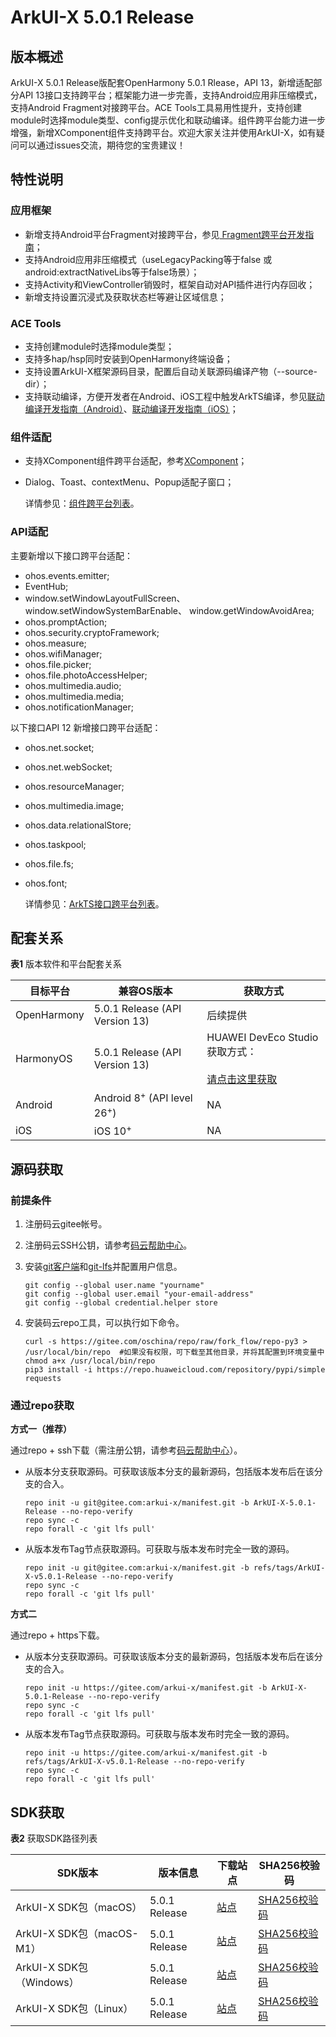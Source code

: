 # ArkUI-X 5.0.1 Release

## 版本概述

ArkUI-X 5.0.1 Release版配套OpenHarmony 5.0.1 Rlease，API 13，新增适配部分API 13接口支持跨平台；框架能力进一步完善，支持Android应用非压缩模式，支持Android Fragment对接跨平台。ACE Tools工具易用性提升，支持创建module时选择module类型、config提示优化和联动编译。组件跨平台能力进一步增强，新增XComponent组件支持跨平台。欢迎大家关注并使用ArkUI-X，如有疑问可以通过issues交流，期待您的宝贵建议！


## 特性说明

### 应用框架

* 新增支持Android平台Fragment对接跨平台，参见[ Fragment跨平台开发指南](../application-dev/tutorial/how-to-use-fragment-on-android.md)；
* 支持Android应用非压缩模式（useLegacyPacking等于false 或 android:extractNativeLibs等于false场景）；
* 支持Activity和ViewController销毁时，框架自动对API插件进行内存回收；
* 新增支持设置沉浸式及获取状态栏等避让区域信息；

### ACE Tools

* 支持创建module时选择module类型；
* 支持多hap/hsp同时安装到OpenHarmony终端设备；
* 支持设置ArkUI-X框架源码目录，配置后自动关联源码编译产物（--source-dir）；
* 支持联动编译，方便开发者在Android、iOS工程中触发ArkTS编译，参见[联动编译开发指南（Android）](../application-dev/tutorial/how-to-linkage-compilation-on-android.md)、[联动编译开发指南（iOS）](../application-dev/tutorial/how-to-linkage-compilation-on-ios.md)；


### 组件适配

* 支持XComponent组件跨平台适配，参考[XComponent](../application-dev/reference/arkui-ts/ts-basic-components-xcomponent.md)；
* Dialog、Toast、contextMenu、Popup适配子窗口；

   详情参见：[组件跨平台列表](../application-dev/reference/arkui-ts/README.md)。

### API适配

主要新增以下接口跨平台适配：
* ohos.events.emitter;
* EventHub;
* window.setWindowLayoutFullScreen、window.setWindowSystemBarEnable、 window.getWindowAvoidArea;
* ohos.promptAction;
* ohos.security.cryptoFramework;
* ohos.measure;
* ohos.wifiManager;
* ohos.file.picker;
* ohos.file.photoAccessHelper;
* ohos.multimedia.audio;
* ohos.multimedia.media;
* ohos.notificationManager;

以下接口API 12 新增接口跨平台适配：
* ohos.net.socket;
* ohos.net.webSocket;
* ohos.resourceManager;
* ohos.multimedia.image;
* ohos.data.relationalStore;
* ohos.taskpool;
* ohos.file.fs;
* ohos.font;

  详情参见：[ArkTS接口跨平台列表](../application-dev/reference/apis/README.md)。


## 配套关系

**表1** 版本软件和平台配套关系

| 目标平台     | 兼容OS版本                                        | 获取方式                                                     |
| ----------- | ------------------------------------------------ | ------------------------------------------------------------ |
| OpenHarmony | 5.0.1 Release (API Version 13)                   | 后续提供                                                     |
| HarmonyOS   | 5.0.1 Release (API Version 13)                   | HUAWEI DevEco Studio获取方式：<br /> <br />[请点击这里获取](https://developer.huawei.com/consumer/cn/download/) |
| Android     | Android 8<sup>+</sup> (API level 26<sup>+</sup>) | NA                                                           |
| iOS         | iOS 10<sup>+</sup>                               | NA                                                           |



## 源码获取

### 前提条件

1. 注册码云gitee帐号。

2. 注册码云SSH公钥，请参考[码云帮助中心](https://gitee.com/help/articles/4191)。

3. 安装[git客户端](https://gitee.com/link?target=https%3A%2F%2Fgit-scm.com%2Fbook%2Fzh%2Fv2%2F%25E8%25B5%25B7%25E6%25AD%25A5-%25E5%25AE%2589%25E8%25A3%2585-Git)和[git-lfs](https://gitee.com/vcs-all-in-one/git-lfs?_from=gitee_search#downloading)并配置用户信息。
  
   ```
   git config --global user.name "yourname"
   git config --global user.email "your-email-address"
   git config --global credential.helper store
   ```

4. 安装码云repo工具，可以执行如下命令。
  
   ```
   curl -s https://gitee.com/oschina/repo/raw/fork_flow/repo-py3 > /usr/local/bin/repo  #如果没有权限，可下载至其他目录，并将其配置到环境变量中chmod a+x /usr/local/bin/repo
   pip3 install -i https://repo.huaweicloud.com/repository/pypi/simple requests
   ```


### 通过repo获取

**方式一（推荐）**

通过repo + ssh下载（需注册公钥，请参考[码云帮助中心](https://gitee.com/help/articles/4191)）。

- 从版本分支获取源码。可获取该版本分支的最新源码，包括版本发布后在该分支的合入。
   ```shell
   repo init -u git@gitee.com:arkui-x/manifest.git -b ArkUI-X-5.0.1-Release --no-repo-verify
   repo sync -c
   repo forall -c 'git lfs pull'
   ```
   
- 从版本发布Tag节点获取源码。可获取与版本发布时完全一致的源码。
   ```shell
   repo init -u git@gitee.com:arkui-x/manifest.git -b refs/tags/ArkUI-X-v5.0.1-Release --no-repo-verify
   repo sync -c
   repo forall -c 'git lfs pull'
   ```

**方式二**

通过repo + https下载。

- 从版本分支获取源码。可获取该版本分支的最新源码，包括版本发布后在该分支的合入。
   ```shell
   repo init -u https://gitee.com/arkui-x/manifest.git -b ArkUI-X-5.0.1-Release --no-repo-verify
   repo sync -c
   repo forall -c 'git lfs pull'
   ```
   
- 从版本发布Tag节点获取源码。可获取与版本发布时完全一致的源码。
   ```shell
   repo init -u https://gitee.com/arkui-x/manifest.git -b refs/tags/ArkUI-X-v5.0.1-Release --no-repo-verify
   repo sync -c
   repo forall -c 'git lfs pull'
   ```

## SDK获取

**表2** 获取SDK路径列表

| SDK版本                                  | **版本信息** | **下载站点** | **SHA256校验码** |
| -----------------------------------------| ------------ | ------------ | ---------------- |
| ArkUI-X SDK包（macOS）  | 5.0.1 Release | [站点](https://repo.huaweicloud.com/arkui-crossplatform/sdk/5.0.1.110/darwin/arkui-x-darwin-x64-5.0.1.110-Release.zip) | [SHA256校验码](https://repo.huaweicloud.com/arkui-crossplatform/sdk/5.0.1.110/darwin/arkui-x-darwin-x64-5.0.1.110-Release.zip.sha256) |
| ArkUI-X SDK包（macOS-M1）    | 5.0.1 Release | [站点](https://repo.huaweicloud.com/arkui-crossplatform/sdk/5.0.1.110/darwin/arkui-x-darwin-arm64-5.0.1.110-Release.zip) | [SHA256校验码](https://repo.huaweicloud.com/arkui-crossplatform/sdk/5.0.1.110/darwin/arkui-x-darwin-arm64-5.0.1.110-Release.zip.sha256) |
| ArkUI-X SDK包（Windows）    | 5.0.1 Release | [站点](https://repo.huaweicloud.com/arkui-crossplatform/sdk/5.0.1.110/windows/arkui-x-windows-x64-5.0.1.110-Release.zip) | [SHA256校验码](https://repo.huaweicloud.com/arkui-crossplatform/sdk/5.0.1.110/windows/arkui-x-windows-x64-5.0.1.110-Release.zip.sha256) |
| ArkUI-X SDK包（Linux）    | 5.0.1 Release | [站点](https://repo.huaweicloud.com/arkui-crossplatform/sdk/5.0.1.110/linux/arkui-x-linux-x64-5.0.1.110-Release.zip) | [SHA256校验码](https://repo.huaweicloud.com/arkui-crossplatform/sdk/5.0.1.110/linux/arkui-x-linux-x64-5.0.1.110-Release.zip.sha256) |